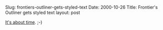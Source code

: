 Slug: frontiers-outliner-gets-styled-text
Date: 2000-10-26
Title: Frontier's Outliner gets styled text
layout: post

<a href="http://radiodiscuss.userland.com/stories/storyReader$3177">It&#39;s about time</a>. ;-)
